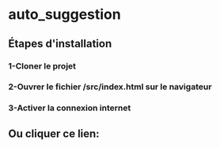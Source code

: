 # auto_suggestion

## Étapes d'installation
### 1-Cloner le projet
### 2-Ouvrer le fichier /src/index.html sur le navigateur
### 3-Activer la connexion internet

## Ou cliquer ce lien: 
